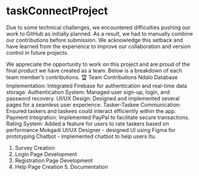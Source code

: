 # taskConnectProject
Due to some technical challenges, we encountered difficulties pushing our work to GitHub as initially planned. As a result, we had to manually combine our contributions before submission. We acknowledge this setback and have learned from the experience to improve our collaboration and version control in future projects.

We appreciate the opportunity to work on this project and are proud of the final product we have created as a team. Below is a breakdown of each team member’s contributions.
🏆 Team Contributions
Ndalo
Database Implementation: Integrated Firebase for authentication and real-time data storage.
Authentication System: Managed user sign-up, login, and password recovery.
UI/UX Design: Designed and implemented several pages for a seamless user experience.
Tasker-Taskee Communication: Ensured taskers and taskees could interact efficiently within the app.
Payment Integration: Implemented PayPal to facilitate secure transactions.
Rating System: Added a feature for users to rate taskers based on performance
Mokgadi
UI/UX Designer - designed UI using Figma for prototyping
Chatbot - implemented chatbot to help users
Itu.
1. Survey Creation
2. Login Page Development
3. Registration Page Development
4. Help Page Creation
5. Documentation
